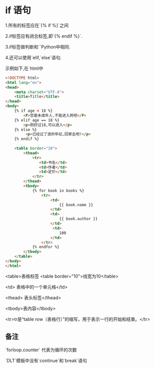 # if 语句

1.所有的标签应在\`{% if %}\`之间

2.if标签应有闭合标签,即\`{% endif %}\`.

3.if标签做判断和\`\`Python中相同.

4.还可以使用\`elif,\`else\`语句.

示例如下,在 html中

```html
<!DOCTYPE html>
<html lang="en">
<head>
    <meta charset="UTF-8">
    <title>Title</title>
</head>
<body>
    {% if age < 18 %}
        <P>您是未成年人,不能进入网吧</P>
    {% elif age == 18 %}
        <p>刚好过18,可以进入</p>
    {% else %}
         <p>已经过了浪的年纪,回家去吧!</p>
    {% endif %}
    
    <table border="10">
        <thead>
            <tr>
               <td>书名</td>
               <td>作者</td>
               <td>定价</td>
            </tr>
        </thead>
        <tbody>
            {% for book in books %}
                <tr>
                    <td>
                        {{ book.name }}
                    </td>
                    <td>
                        {{ book.author }}
                    </td>
                     <td>
                        100
                    </td>
                </tr>
            {% endfor %}
        </tbody>
    </table>
</body>
</html>
```

&lt;table&gt;表格标签 &lt;table border="10"&gt;线宽为10&lt;/table&gt;

&lt;td&gt; 表格中的一个单元格&lt;/td&gt;

&lt;thead&gt; 表头标签&lt;/thead&gt;

&lt;tbody&gt;表内容&lt;/tbody&gt;

&lt;tr&gt;tr是“table row（表格行）”的缩写，用于表示一行的开始和结束。&lt;/tr&gt;

## 备注

\`forloop.counter\` 代表为循环的次数

\`DLT\`模板中没有\`continue\`和\`break\`语句



